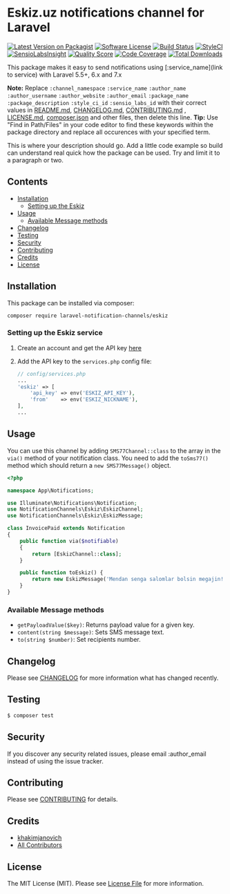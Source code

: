 # Eskiz.uz notifications channel for Laravel

[![Latest Version on Packagist](https://img.shields.io/packagist/v/laravel-notification-channels/:package_name.svg?style=flat-square)](https://packagist.org/packages/laravel-notification-channels/:package_name)
[![Software License](https://img.shields.io/badge/license-MIT-brightgreen.svg?style=flat-square)](LICENSE.md)
[![Build Status](https://img.shields.io/travis/laravel-notification-channels/:package_name/master.svg?style=flat-square)](https://travis-ci.org/laravel-notification-channels/:package_name)
[![StyleCI](https://styleci.io/repos/:style_ci_id/shield)](https://styleci.io/repos/:style_ci_id)
[![SensioLabsInsight](https://img.shields.io/sensiolabs/i/:sensio_labs_id.svg?style=flat-square)](https://insight.sensiolabs.com/projects/:sensio_labs_id)
[![Quality Score](https://img.shields.io/scrutinizer/g/laravel-notification-channels/:package_name.svg?style=flat-square)](https://scrutinizer-ci.com/g/laravel-notification-channels/:package_name)
[![Code Coverage](https://img.shields.io/scrutinizer/coverage/g/laravel-notification-channels/:package_name/master.svg?style=flat-square)](https://scrutinizer-ci.com/g/laravel-notification-channels/:package_name/?branch=master)
[![Total Downloads](https://img.shields.io/packagist/dt/laravel-notification-channels/:package_name.svg?style=flat-square)](https://packagist.org/packages/laravel-notification-channels/:package_name)

This package makes it easy to send notifications using [:service_name](link to service) with Laravel 5.5+, 6.x and 7.x

**Note:**
Replace ```:channel_namespace``` ```:service_name``` ```:author_name``` ```:author_username``` ```:author_website``` ```:author_email``` ```:package_name``` ```:package_description``` ```:style_ci_id``` ```:sensio_labs_id```
with their correct values in [README.md](README.md), [CHANGELOG.md](CHANGELOG.md), [CONTRIBUTING.md](CONTRIBUTING.md)
, [LICENSE.md](LICENSE.md), [composer.json](composer.json) and other files, then delete this line.
**Tip:** Use "Find in Path/Files" in your code editor to find these keywords within the package directory and replace
all occurences with your specified term.

This is where your description should go. Add a little code example so build can understand real quick how the package
can be used. Try and limit it to a paragraph or two.

## Contents

- [Installation](#installation)
    - [Setting up the Eskiz](#setting-up-the-:service_name-service)
- [Usage](#usage)
    - [Available Message methods](#available-message-methods)
- [Changelog](#changelog)
- [Testing](#testing)
- [Security](#security)
- [Contributing](#contributing)
- [Credits](#credits)
- [License](#license)

## Installation

This package can be installed via composer:

```composer require laravel-notification-channels/eskiz```

### Setting up the Eskiz service

1. Create an account and get the API key [here](https://notify.eskiz.uz/api/auth/login)

2. Add the API key to the `services.php` config file:

   ```php
   // config/services.php
   ...
   'eskiz' => [
       'api_key' => env('ESKIZ_API_KEY'),
       'from'    => env('ESKIZ_NICKNAME'),
   ],
   ...
   ```

## Usage

You can use this channel by adding `SMS77Channel::class` to the array in the `via()` method of your notification class.
You need to add the `toSms77()` method which should return a `new SMS77Message()` object.

```php
<?php

namespace App\Notifications;

use Illuminate\Notifications\Notification;
use NotificationChannels\Eskiz\EskizChannel;
use NotificationChannels\Eskiz\EskizMessage;

class InvoicePaid extends Notification
{
    public function via($notifiable)
    {
        return [EskizChannel::class];
    }

    public function toEskiz() {
        return new EskizMessage('Mendan senga salomlar bolsin megajin!');
    }
}
```

### Available Message methods

- `getPayloadValue($key)`: Returns payload value for a given key.
- `content(string $message)`: Sets SMS message text.
- `to(string $number)`: Set recipients number.

## Changelog

Please see [CHANGELOG](CHANGELOG.md) for more information what has changed recently.

## Testing

``` bash
$ composer test
```

## Security

If you discover any security related issues, please email :author_email instead of using the issue tracker.

## Contributing

Please see [CONTRIBUTING](CONTRIBUTING.md) for details.

## Credits

- [khakimjanovich](https://github.com/khakimjanovich)
- [All Contributors](../../contributors)

## License

The MIT License (MIT). Please see [License File](LICENSE.md) for more information.
